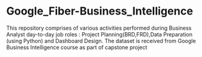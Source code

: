 # Google_Fiber-Business_Intelligence
This repository comprises of various activities performed during Business Analyst day-to-day job roles : Project Planning(BRD,FRD),Data Preparation (using Python) and Dashboard Design. The dataset is received from Google Business Intelligence course as part of capstone project
